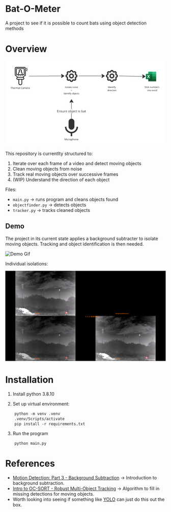# Bat-O-Meter

A project to see if it is possible to count bats using object detection methods

# Overview

![Overview](./assets/overview.png)

This repository is currentlty structured to:

1. Iterate over each frame of a video and detect moving objects
2. Clean moving objects from noise
3. Track real moving objects over successive frames
4. (WIP) Understand the direction of each object

Files:

- `main.py` → runs program and cleans objects found
- `objectfinder.py` → detects objects
- `tracker.py` → tracks cleaned objects

## Demo

The project in its current state applies a background subtracter to isolate moving objects. Tracking and object identification is then needed.

![Demo Gif](./assets/demo.gif)

Individual isolations:

![Demo](./assets/demo.png)

# Installation

1. Install python 3.8.10

2. Set up virtual environment:

```shell
    python -m venv .venv
    .venv/Scripts/activate
    pip install -r requirements.txt
```

3. Run the program

```shell
    python main.py
```

# References

- [Motion Detection: Part 3 - Background Subtraction](https://medium.com/@itberrios6/introduction-to-motion-detection-part-3-025271f66ef9) → Introduction to background subtraction.
- [Intro to OC-SORT - Robust Multi-Object Tracking](https://medium.com/@itberrios6/introduction-to-ocsort-c1ea1c6adfa2) → Algorithm to fill in missing detections for moving objects.
- Worth looking into seeing if something like [YOLO](https://docs.ultralytics.com/models/yolo11/) can just do this out the box.
